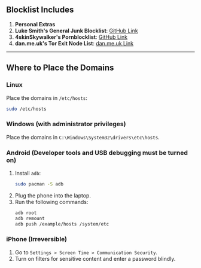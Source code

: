 
## Blocklist Includes

1. **Personal Extras**
2. **Luke Smith's General Junk Blocklist**: [GitHub Link](https://github.com/LukeSmithxyz/etc/blob/master/ips)
3. **4skinSkywalker's Pornblocklist**: [GitHub Link](https://github.com/4skinSkywalker/Anti-Porn-HOSTS-File/blob/master/HOSTS.txt)
4. **dan.me.uk's Tor Exit Node List**: [dan.me.uk Link](https://www.dan.me.uk/torlist/?full)

---

## Where to Place the Domains

### Linux
Place the domains in `/etc/hosts`:
```bash
sudo /etc/hosts
```

### Windows (with administrator privileges)
Place the domains in `C:\Windows\System32\drivers\etc\hosts`.

### Android (Developer tools and USB debugging must be turned on)
1. Install `adb`:
   ```bash
   sudo pacman -S adb
   ```
2. Plug the phone into the laptop.
3. Run the following commands:
   ```bash
   adb root
   adb remount
   adb push /example/hosts /system/etc
   ```

### iPhone (Irreversible)
1. Go to `Settings > Screen Time > Communication Security`.
2. Turn on filters for sensitive content and enter a password blindly.
```
